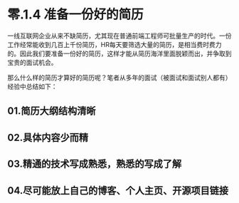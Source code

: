 # 零.1.4 准备一份好的简历

一线互联网企业从来不缺简历，尤其现在普通前端工程师可批量生产的时代。一份工作经常能收到几百上千份简历，HR每天要筛选大量的简历，是相当费时费力的。因此我们要准备一份好的简历，这样才能从简历海洋里面脱颖而出，并争取到宝贵的面试机会。

那么什么样的简历才算好的简历呢？笔者从多年的面试（被面试和面试别人都有）经验中总结如下：

## 01.简历大纲结构清晰

## 02.具体内容少而精

## 03.精通的技术写成熟悉，熟悉的写成了解

## 04.尽可能放上自己的博客、个人主页、开源项目链接




